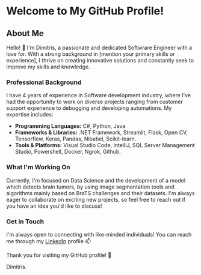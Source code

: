 # Welcome to My GitHub Profile!

## About Me

Hello! 👋 I'm Dimitris, a passionate and dedicated Softwrare Engineer with a love for. With a strong background in [mention your primary skills or experience], I thrive on creating innovative solutions and constantly seek to improve my skills and knowledge.

### Professional Background

I have 4 years of experience in Software development industry, where I've had the opportunity to work on diverse projects ranging from customer support experience to debugging and developing automations. My expertise includes:

- **Programming Languages:** C#, Python, Java
- **Frameworks & Libraries:** .NET Framework, Streamlit, Flask, Open CV, Tensorflow, Keras, Pandas, Nibabel, Scikit-learn.
- **Tools & Platforms:** Visual Studio Code, IntelliJ, SQL Server Management Studio, Powershell, Docker, Ngrok, Github.

### What I'm Working On

Currently, I'm focused on Data Science and the development of a model which detects brain tumors, by using image segmentation tools and algorithms mainly based on BraTS challenges and their datasets. I'm always eager to collaborate on exciting new projects, so feel free to reach out if you have an idea you'd like to discuss!

### Get in Touch

I'm always open to connecting with like-minded individuals! You can reach me through my [LinkedIn](https://www.linkedin.com/in/dimitris-sinanis-5a58aa153/) profile 📫 

Thank you for visiting my GitHub profile! 🚀

Dimitris.

<!---
jimsnns/jimsnns is a ✨ special ✨ repository because its `README.md` (this file) appears on your GitHub profile.
You can click the Preview link to take a look at your changes.
--->
